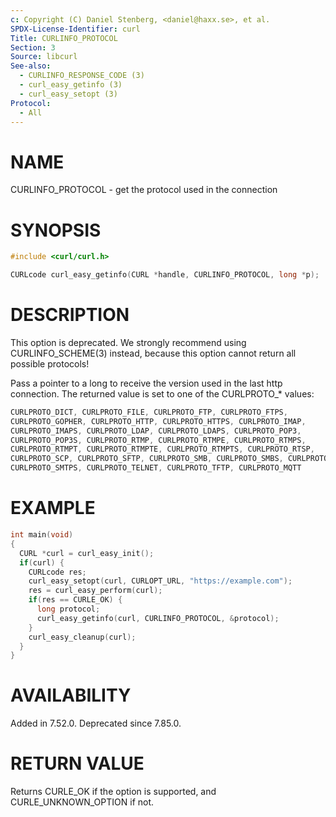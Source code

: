 ```yaml
---
c: Copyright (C) Daniel Stenberg, <daniel@haxx.se>, et al.
SPDX-License-Identifier: curl
Title: CURLINFO_PROTOCOL
Section: 3
Source: libcurl
See-also:
  - CURLINFO_RESPONSE_CODE (3)
  - curl_easy_getinfo (3)
  - curl_easy_setopt (3)
Protocol:
  - All
---
```


# NAME

CURLINFO_PROTOCOL - get the protocol used in the connection

# SYNOPSIS

~~~c
#include <curl/curl.h>

CURLcode curl_easy_getinfo(CURL *handle, CURLINFO_PROTOCOL, long *p);
~~~

# DESCRIPTION

This option is deprecated. We strongly recommend using
CURLINFO_SCHEME(3) instead, because this option cannot return all
possible protocols!

Pass a pointer to a long to receive the version used in the last http
connection. The returned value is set to one of the CURLPROTO_* values:

~~~c
CURLPROTO_DICT, CURLPROTO_FILE, CURLPROTO_FTP, CURLPROTO_FTPS,
CURLPROTO_GOPHER, CURLPROTO_HTTP, CURLPROTO_HTTPS, CURLPROTO_IMAP,
CURLPROTO_IMAPS, CURLPROTO_LDAP, CURLPROTO_LDAPS, CURLPROTO_POP3,
CURLPROTO_POP3S, CURLPROTO_RTMP, CURLPROTO_RTMPE, CURLPROTO_RTMPS,
CURLPROTO_RTMPT, CURLPROTO_RTMPTE, CURLPROTO_RTMPTS, CURLPROTO_RTSP,
CURLPROTO_SCP, CURLPROTO_SFTP, CURLPROTO_SMB, CURLPROTO_SMBS, CURLPROTO_SMTP,
CURLPROTO_SMTPS, CURLPROTO_TELNET, CURLPROTO_TFTP, CURLPROTO_MQTT
~~~

# EXAMPLE

~~~c
int main(void)
{
  CURL *curl = curl_easy_init();
  if(curl) {
    CURLcode res;
    curl_easy_setopt(curl, CURLOPT_URL, "https://example.com");
    res = curl_easy_perform(curl);
    if(res == CURLE_OK) {
      long protocol;
      curl_easy_getinfo(curl, CURLINFO_PROTOCOL, &protocol);
    }
    curl_easy_cleanup(curl);
  }
}
~~~

# AVAILABILITY

Added in 7.52.0. Deprecated since 7.85.0.

# RETURN VALUE

Returns CURLE_OK if the option is supported, and CURLE_UNKNOWN_OPTION if not.
